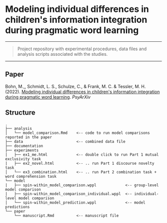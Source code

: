 # Modeling individual differences in children's information integration during pragmatic word learning

------------------------------------------------------------------------

> Project repository with experimental procedures, data files and analysis scripts associated with the studies.

------------------------------------------------------------------------

## Paper

Bohn, M.,, Schmidt, L. S., Schulze, C., & Frank, M. C. & Tessler, M. H. (2022). [Modeling individual differences in children's information integration during pragmatic word learning](https://psyarxiv.com). *PsyArXiv*

## Structure

```
.
├── analysis
│   └── model_comparison.Rmd    <-- code to run model comparisons reported in the paper
├── data                        <-- combined data file
├── documentation               
├── experiments
|   ├── ex1_me.html             <-- double click to run Part 1 mutual exclusivity task
|   ├── ex2_novel.html          <-- .. run Part 1 discourse novelty task
│   └── ex3_combination.html    <-- .. run Part 2 combination task + word comprehension task
└── model  
|   ├── spin-within_model_comparison.wppl             <-- group-level model comparison
|   ├── spin-within_model_comparison_individual.wppl  <-- individual-level model comparison
│   └── spin-within_model_prediction.wppl             <-- model predictions
└── paper
    └── manuscript.Rmd          <-- manuscript file 
```
